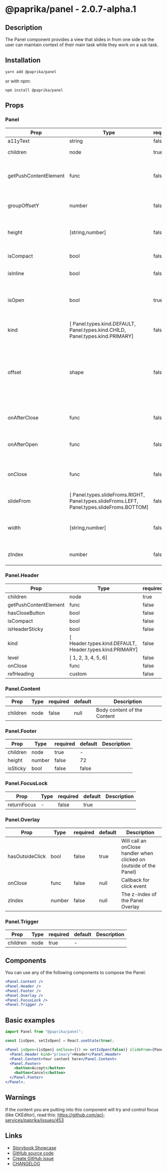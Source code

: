 <!-- start: Autogenerated - do not modify -->

# @paprika/panel - 2.0.7-alpha.1

## Description

The Panel component provides a view that slides in from one side so the user can maintain context of their main task while they work on a sub task.

## Installation

```
yarn add @paprika/panel
```

or with npm:

```
npm install @paprika/panel
```

## Props

### Panel

| Prop                  | Type                                                                                        | required | default                       | Description                                                                                                                                     |
| --------------------- | ------------------------------------------------------------------------------------------- | -------- | ----------------------------- | ----------------------------------------------------------------------------------------------------------------------------------------------- |
| a11yText              | string                                                                                      | false    | null                          |                                                                                                                                                 |
| children              | node                                                                                        | true     | -                             | The content for the Panel.                                                                                                                      |
| getPushContentElement | func                                                                                        | false    | null                          | Function that provides the container DOM element to be pushed.                                                                                  |
| groupOffsetY          | number                                                                                      | false    | 0                             | Y offset that is passed down from <Panel.Group>                                                                                                 |
| height                | [string,number]                                                                             | false    | "33%"                         | The height of the open Panel (when slide in from bottom)                                                                                        |
| isCompact             | bool                                                                                        | false    | false                         | Control the compactness of the Panel                                                                                                            |
| isInline              | bool                                                                                        | false    | false                         | Render the panel inline                                                                                                                         |
| isOpen                | bool                                                                                        | true     | -                             | Control the visibility of the Panel. This prop makes the Panel appear.                                                                          |
| kind                  | [ Panel.types.kind.DEFAULT, Panel.types.kind.CHILD, Panel.types.kind.PRIMARY]               | false    | Panel.types.kinds.DEFAULT     | Modify the look of the Panel                                                                                                                    |
| offset                | shape                                                                                       | false    | { top: 0, left: 0, right: 0 } | Control offset of the Panel. Only use 'top' when sliding in from the left or right. Only use 'left' or 'right' when sliding in from the bottom. |
| onAfterClose          | func                                                                                        | false    | () => {}                      | Callback once the Panel has been closed event                                                                                                   |
| onAfterOpen           | func                                                                                        | false    | () => {}                      | Callback once the Panel has been opened event                                                                                                   |
| onClose               | func                                                                                        | false    | null                          | Callback triggered when the Panel needs to be close                                                                                             |
| slideFrom             | [ Panel.types.slideFroms.RIGHT, Panel.types.slideFroms.LEFT, Panel.types.slideFroms.BOTTOM] | false    | Panel.types.slideFroms.RIGHT  | Control where the Panel slides in from                                                                                                          |
| width                 | [string,number]                                                                             | false    | "33%"                         | The width of the open Panel (when slide in from left or right)                                                                                  |
| zIndex                | number                                                                                      | false    | zValue(7)                     | Control the z-index of the Panel                                                                                                                |

### Panel.Header

| Prop                  | Type                                                    | required | default                   | Description |
| --------------------- | ------------------------------------------------------- | -------- | ------------------------- | ----------- |
| children              | node                                                    | true     | -                         |             |
| getPushContentElement | func                                                    | false    | () => {}                  |             |
| hasCloseButton        | bool                                                    | false    | true                      |             |
| isCompact             | bool                                                    | false    | false                     |             |
| isHeaderSticky        | bool                                                    | false    | false                     |             |
| kind                  | [ Header.types.kind.DEFAULT, Header.types.kind.PRIMARY] | false    | Header.types.kind.DEFAULT |             |
| level                 | [ 1, 2, 3, 4, 5, 6]                                     | false    | 2                         |             |
| onClose               | func                                                    | false    | () => {}                  |             |
| refHeading            | custom                                                  | false    | null                      |             |

### Panel.Content

| Prop     | Type | required | default | Description                 |
| -------- | ---- | -------- | ------- | --------------------------- |
| children | node | false    | null    | Body content of the Content |

### Panel.Footer

| Prop     | Type   | required | default | Description |
| -------- | ------ | -------- | ------- | ----------- |
| children | node   | true     | -       |             |
| height   | number | false    | 72      |             |
| isSticky | bool   | false    | false   |             |

### Panel.FocusLock

| Prop        | Type | required | default | Description |
| ----------- | ---- | -------- | ------- | ----------- |
| returnFocus | -    | false    | true    |             |

### Panel.Overlay

| Prop            | Type   | required | default | Description                                                         |
| --------------- | ------ | -------- | ------- | ------------------------------------------------------------------- |
| hasOutsideClick | bool   | false    | true    | Will call an onClose handler when clicked on (outside of the Panel) |
| onClose         | func   | false    | null    | Callback for click event                                            |
| zIndex          | number | false    | null    | The z-index of the Panel Overlay                                    |

### Panel.Trigger

| Prop     | Type | required | default | Description |
| -------- | ---- | -------- | ------- | ----------- |
| children | node | true     | -       |             |

<!-- end: Autogenerated - do not modify -->
<!-- content -->

## Components

You can use any of the following components to compose the Panel:

```jsx
<Panel.Content />
<Panel.Header />
<Panel.Footer />
<Panel.Overlay />
<Panel.FocusLock />
<Panel.Trigger />
```

## Basic examples

```jsx
import Panel from "@paprika/panel";

const [isOpen, setIsOpen] = React.useState(true);

<Panel isOpen={isOpen} onClose={() => setIsOpen(false)} slideFrom={Panel.types.slideFrom.LEFT}>
  <Panel.Header kind="primary">Header</Panel.Header>
  <Panel.Content>Your content here</Panel.Content>
  <Panel.Footer>
    <button>Accept</button>
    <button>Cancel</button>
  </Panel.Footer>
</Panel>;
```

## Warnings

If the content you are putting into this component will try and control focus (like CKEditor), read this: https://github.com/acl-services/paprika/issues/453

<!-- eoContent -->

## Links

- [Storybook Showcase](https://paprika.highbond.com/?path=/story/messaging-panel--showcase)
- [GitHub source code](https://github.com/acl-services/paprika/tree/master/packages/Panel/src)
- [Create GitHub issue](https://github.com/acl-services/paprika/issues/new?label=[]&title=@paprika/panel%20[help]:%20your%20short%20description&body=%0A%23%20Help%20wanted%0A%0A%23%23%20Please%20write%20your%20question.%0A*A%20clear%20and%20concise%20description%20of%20what%20the%20question%20is*%0A%0A%23%23%20Additional%20context%0A*Add%20any%20other%20context%20or%20screenshots%20about%20your%20question%20here.*%0A)
- [CHANGELOG](https://github.com/acl-services/paprika/tree/master/packages/Panel/CHANGELOG.md)
